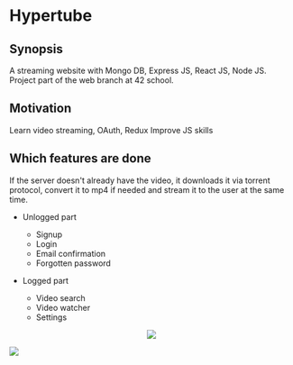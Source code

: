 # Hypertube

## Synopsis

A streaming website with Mongo DB, Express JS, React JS, Node JS. Project part of the web branch at 42 school.

## Motivation

Learn video streaming, OAuth, Redux
Improve JS skills

## Which features are done

If the server doesn't already have the video, it downloads it via torrent protocol, convert it to mp4 if needed and stream it to the user at the same time.

* Unlogged part
  * Signup
  * Login
  * Email confirmation
  * Forgotten password

* Logged part
  * Video search
  * Video watcher
  * Settings


<p align="center"><img src="https://user-images.githubusercontent.com/18701290/31879954-52de522e-b7df-11e7-893d-1bb58467b690.png"></p>
<img src="https://user-images.githubusercontent.com/18701290/31880033-9a7abcd0-b7df-11e7-9989-0f28508c0ccc.png">
